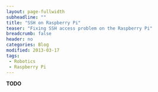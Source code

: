 ```yaml
---
layout: page-fullwidth
subheadline: ""
title: "SSH on Raspberry Pi"
teaser: "Fixing SSH access problem on the Raspberry Pi"
breadcrumb: false
header: no
categories: Blog
modified: 2013-03-17
tags:
 - Robotics
 - Raspberry Pi
---
```


**TODO**
